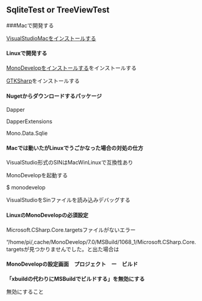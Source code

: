 ## SqliteTest or TreeViewTest

###Macで開発する

[VisualStudioMacをインストールする](https://docs.microsoft.com/ja-jp/visualstudio/mac/installation?view=vsmac-2019)

#### Linuxで開発する

[MonoDevelopをインストールする](https://www.monodevelop.com/download/#fndtn-download-lin-raspbian)をインストールする

[GTKSharp](https://www.mono-project.com/download/stable/#download-lin)をインストールする


#### Nugetからダウンロードするパッケージ

Dapper

DapperExtensions

Mono.Data.Sqlie


#### Macでは動いたがLinuxでうごかなった場合の対処の仕方

VisualStudio形式のSINはMacWinLinuxで互換性あり

MonoDevelopを起動する

$ monodevelop

VisualStudioをSinファイルを読み込みデバッグする

#### LinuxのMonoDevelopの必須設定

Microsoft.CSharp.Core.targetsファイルがないエラー

“/home/pi/,cache/MonoDevelop/7.0/MSBuild/1068_1/Microsoft.CSharp.Core.targetsが見つかりませんでした。と出た場合は

#### MonoDevelopの設定画面　プロジェクト　ー　ビルド
**「xbuildの代わりにMSBuildでビルドする」を無効にする**

無効にすること

